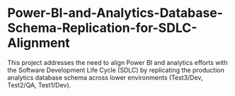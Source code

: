 # Power-BI-and-Analytics-Database-Schema-Replication-for-SDLC-Alignment
This project addresses the need to align Power BI and analytics efforts with the Software Development Life Cycle (SDLC) by replicating the production analytics database schema across lower environments (Test3/Dev, Test2/QA, Test1/Dev). 
